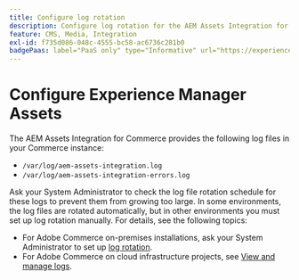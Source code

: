 ```yaml
---
title: Configure log rotation
description: Configure log rotation for the AEM Assets Integration for Commerce.
feature: CMS, Media, Integration
exl-id: f735d086-048c-4555-bc58-ac6736c281b0
badgePaas: label="PaaS only" type="Informative" url="https://experienceleague.adobe.com/en/docs/commerce/user-guides/product-solutions" tooltip="Applies to Adobe Commerce on Cloud projects (Adobe-managed PaaS infrastructure) and on-premises projects only."
---
```

# Configure Experience Manager Assets

The AEM Assets Integration for Commerce provides the following log files in your Commerce instance:

- `/var/log/aem-assets-integration.log`
- `/var/log/aem-assets-integration-errors.log`

Ask your System Administrator to check the log file rotation schedule for these logs to prevent them from growing too large. In some environments, the log files are rotated automatically, but in other environments you must set up log rotation manually. For details, see the following topics:

- For Adobe Commerce on-premises installations, ask your System Administrator to set up [log rotation](https://experienceleague.adobe.com/docs/commerce-operations/installation-guide/next-steps/configuration.html#server-settings).
- For Adobe Commerce on cloud infrastructure projects, see [View and manage logs](https://experienceleague.adobe.com/docs/commerce-cloud-service/user-guide/develop/test/log-locations.html).
